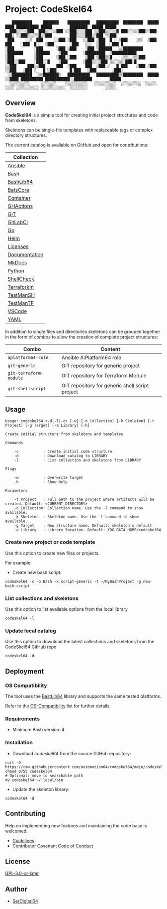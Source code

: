 # Project: CodeSkel64

```text
   █████████     ███████    ██████████   ██████████  █████████  █████   ████ ██████████ █████        ████████  █████ █████
  ███░░░░░███  ███░░░░░███ ░░███░░░░███ ░░███░░░░░█ ███░░░░░███░░███   ███░ ░░███░░░░░█░░███        ███░░░░███░░███ ░░███
 ███     ░░░  ███     ░░███ ░███   ░░███ ░███  █ ░ ░███    ░░░  ░███  ███    ░███  █ ░  ░███       ░███   ░░░  ░███  ░███ █
░███         ░███      ░███ ░███    ░███ ░██████   ░░█████████  ░███████     ░██████    ░███       ░█████████  ░███████████
░███         ░███      ░███ ░███    ░███ ░███░░█    ░░░░░░░░███ ░███░░███    ░███░░█    ░███       ░███░░░░███ ░░░░░░░███░█
░░███     ███░░███     ███  ░███    ███  ░███ ░   █ ███    ░███ ░███ ░░███   ░███ ░   █ ░███      █░███   ░███       ░███░
 ░░█████████  ░░░███████░   ██████████   ██████████░░█████████  █████ ░░████ ██████████ ███████████░░████████        █████
  ░░░░░░░░░     ░░░░░░░    ░░░░░░░░░░   ░░░░░░░░░░  ░░░░░░░░░  ░░░░░   ░░░░ ░░░░░░░░░░ ░░░░░░░░░░░  ░░░░░░░░        ░░░░░
```

## Overview

**CodeSkel64** is a simple tool for creating initial project structures and code from skeletons.

Skeletons can be single-file templates with replaceable tags or complex directory structures.

The current catalog is available on GitHub and open for contributions:

| Collection                                 |
| ------------------------------------------ |
| [Ansible](src/catalog/Ansible)             |
| [Bash](src/catalog/Bash)                   |
| [BashLib64](src/catalog/BashLib64)         |
| [BatsCore](src/catalog/BatsCore)           |
| [Container](src/catalog/Container)         |
| [GHActions](src/catalog/GHActions)         |
| [GIT](src/catalog/GIT)                     |
| [GitLabCI](src/catalog/GitLabCI)           |
| [Go](src/catalog/Go)                       |
| [Helm](src/catalog/Helm)                   |
| [Licenses](src/catalog/Licenses)           |
| [Documentation](src/catalog/Documentation) |
| [MkDocs](src/catalog/MkDocs)               |
| [Python](src/catalog/Python)               |
| [ShellCheck](src/catalog/ShellCheck)       |
| [Terraforkm](src/catalog/Terraform)        |
| [TestManSH](src/catalog/TestManSH)         |
| [TestManTF](src/catalog/TestManTF)         |
| [VSCode](src/catalog/VSCode)               |
| [YAML](src/catalog/YAML)                   |

In addition to single files and directories skeletons can be grouped together in the form of _combos_ to allow the creation of complete project structures:

| Combo                  | Content                                         |
| ---------------------- | ----------------------------------------------- |
| `aplatform64-role`     | Ansible A:Platform64 role                       |
| `git-generic`          | GIT repository for generic project              |
| `git-terraform-module` | GIT repository for Terraform Module             |
| `git-shellscript`      | GIT repository for generic shell script project |

## Usage

```text
Usage: codeskel64 <-d|-l|-c> [-w] [-o Collection] [-k Skeleton] [-t Project] [-g Target] [-a Library] [-h]

Create initial structure from skeletons and templates

Commands

    -c           : Create initial code structure
    -d           : Download catalog to LIBRARY
    -l           : List collection and skeletons from LIBRARY

Flags

    -w           : Overwrite target
    -h           : Show help

Parameters

    -t Project   : Full path to the project where artifacts will be created. Default: <CURRENT_DIRECTORY>
    -o Collection: Collection name. Use the -l command to show available.
    -k Skeleton  : Skeleton name. Use the -l command to show available.
    -g Target    : New structure name. Default: skeleton's default
    -a Library   : Library location. Default: XDG_DATA_HOME/codeskel64
```

### Create new project or code template

Use this option to create new files or projects.

For example:

- Create new bash script:

```shell
codeskel64 -c -o Bash -k script-generic -t ~/MyBashProject -g new-bash-script
```

### List collections and skeletons

Use this option to list available options from the local library

```shell
codeskel64 -l
```

### Update local catalog

Use this option to download the latest collections and skeletons from the CodeSkel64 GitHub repo

```shell
codeskel64 -d
```

## Deployment

### OS Compatibility

The tool uses the [BastLib64](https://github.com/automation64/bashlib64) library and supports the same tested platforms.

Refer to the [OS-Compatibility](https://serdigital64.github.io/bashlib64/#os-compatibility) list for further details.

### Requirements

- Minimum Bash version: 4

### Installation

- Download _codeskel64_ from the source GitHub repository:

```shell
curl -O https://raw.githubusercontent.com/automation64/codeskel64/main/codeskel64
chmod 0755 codeskel64
# Optional: move to searchable path
mv codeskel64 ~/.local/bin
```

- Update the skeleton library:

```shell
codeskel64 -d
```

## Contributing

Help on implementing new features and maintaining the code base is welcomed.

- [Guidelines](https://github.com/automation64/codeskel64/blob/main/CONTRIBUTING.md)
- [Contributor Covenant Code of Conduct](https://github.com/automation64/codeskel64/blob/main/CODE_OF_CONDUCT.md)

## License

[GPL-3.0-or-later](https://www.gnu.org/licenses/gpl-3.0.txt)

## Author

- [SerDigital64](https://serdigital64.github.io/)
